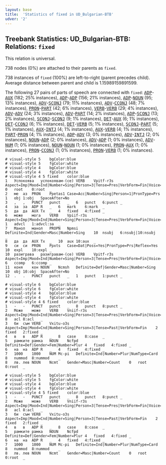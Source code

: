 ```yaml
---
layout: base
title:  'Statistics of fixed in UD_Bulgarian-BTB'
udver: '2'
---
```


## Treebank Statistics: UD_Bulgarian-BTB: Relations: `fixed`

This relation is universal.

738 nodes (0%) are attached to their parents as `fixed`.

738 instances of `fixed` (100%) are left-to-right (parent precedes child).
Average distance between parent and child is 1.15989159891599.

The following 27 pairs of parts of speech are connected with `fixed`: <tt><a href="bg_btb-pos-ADP.html">ADP</a></tt>-<tt><a href="bg_btb-pos-AUX.html">AUX</a></tt> (182; 25% instances), <tt><a href="bg_btb-pos-ADP.html">ADP</a></tt>-<tt><a href="bg_btb-pos-ADP.html">ADP</a></tt> (156; 21% instances), <tt><a href="bg_btb-pos-ADP.html">ADP</a></tt>-<tt><a href="bg_btb-pos-NOUN.html">NOUN</a></tt> (95; 13% instances), <tt><a href="bg_btb-pos-ADV.html">ADV</a></tt>-<tt><a href="bg_btb-pos-SCONJ.html">SCONJ</a></tt> (79; 11% instances), <tt><a href="bg_btb-pos-ADV.html">ADV</a></tt>-<tt><a href="bg_btb-pos-CCONJ.html">CCONJ</a></tt> (48; 7% instances), <tt><a href="bg_btb-pos-PRON.html">PRON</a></tt>-<tt><a href="bg_btb-pos-PART.html">PART</a></tt> (42; 6% instances), <tt><a href="bg_btb-pos-VERB.html">VERB</a></tt>-<tt><a href="bg_btb-pos-VERB.html">VERB</a></tt> (29; 4% instances), <tt><a href="bg_btb-pos-ADV.html">ADV</a></tt>-<tt><a href="bg_btb-pos-ADV.html">ADV</a></tt> (24; 3% instances), <tt><a href="bg_btb-pos-ADV.html">ADV</a></tt>-<tt><a href="bg_btb-pos-PART.html">PART</a></tt> (14; 2% instances), <tt><a href="bg_btb-pos-ADP.html">ADP</a></tt>-<tt><a href="bg_btb-pos-SCONJ.html">SCONJ</a></tt> (13; 2% instances), <tt><a href="bg_btb-pos-SCONJ.html">SCONJ</a></tt>-<tt><a href="bg_btb-pos-SCONJ.html">SCONJ</a></tt> (9; 1% instances), <tt><a href="bg_btb-pos-DET.html">DET</a></tt>-<tt><a href="bg_btb-pos-AUX.html">AUX</a></tt> (6; 1% instances), <tt><a href="bg_btb-pos-DET.html">DET</a></tt>-<tt><a href="bg_btb-pos-CCONJ.html">CCONJ</a></tt> (6; 1% instances), <tt><a href="bg_btb-pos-DET.html">DET</a></tt>-<tt><a href="bg_btb-pos-VERB.html">VERB</a></tt> (5; 1% instances), <tt><a href="bg_btb-pos-SCONJ.html">SCONJ</a></tt>-<tt><a href="bg_btb-pos-PART.html">PART</a></tt> (5; 1% instances), <tt><a href="bg_btb-pos-AUX.html">AUX</a></tt>-<tt><a href="bg_btb-pos-INTJ.html">INTJ</a></tt> (4; 1% instances), <tt><a href="bg_btb-pos-AUX.html">AUX</a></tt>-<tt><a href="bg_btb-pos-VERB.html">VERB</a></tt> (4; 1% instances), <tt><a href="bg_btb-pos-PART.html">PART</a></tt>-<tt><a href="bg_btb-pos-PRON.html">PRON</a></tt> (4; 1% instances), <tt><a href="bg_btb-pos-ADP.html">ADP</a></tt>-<tt><a href="bg_btb-pos-ADV.html">ADV</a></tt> (3; 0% instances), <tt><a href="bg_btb-pos-ADV.html">ADV</a></tt>-<tt><a href="bg_btb-pos-INTJ.html">INTJ</a></tt> (2; 0% instances), <tt><a href="bg_btb-pos-NOUN.html">NOUN</a></tt>-<tt><a href="bg_btb-pos-ADP.html">ADP</a></tt> (2; 0% instances), <tt><a href="bg_btb-pos-ADV.html">ADV</a></tt>-<tt><a href="bg_btb-pos-ADP.html">ADP</a></tt> (1; 0% instances), <tt><a href="bg_btb-pos-ADV.html">ADV</a></tt>-<tt><a href="bg_btb-pos-NUM.html">NUM</a></tt> (1; 0% instances), <tt><a href="bg_btb-pos-NOUN.html">NOUN</a></tt>-<tt><a href="bg_btb-pos-NOUN.html">NOUN</a></tt> (1; 0% instances), <tt><a href="bg_btb-pos-PRON.html">PRON</a></tt>-<tt><a href="bg_btb-pos-AUX.html">AUX</a></tt> (1; 0% instances), <tt><a href="bg_btb-pos-PRON.html">PRON</a></tt>-<tt><a href="bg_btb-pos-CCONJ.html">CCONJ</a></tt> (1; 0% instances), <tt><a href="bg_btb-pos-PRON.html">PRON</a></tt>-<tt><a href="bg_btb-pos-VERB.html">VERB</a></tt> (1; 0% instances).


~~~ conllu
# visual-style 5	bgColor:blue
# visual-style 5	fgColor:white
# visual-style 4	bgColor:blue
# visual-style 4	fgColor:white
# visual-style 4 5 fixed	color:blue
1	Успокоява	успокоявам-(се)	VERB	Vpitf-r3s	Aspect=Imp|Mood=Ind|Number=Sing|Person=3|Tense=Pres|VerbForm=Fin|Voice=Act	0	root	0:root	_
2	ме	аз	PRON	Ppetas1	Case=Acc|Number=Sing|Person=1|PronType=Prs	1	obj	1:obj	SpaceAfter=No
3	,	,	PUNCT	punct	_	6	punct	6:punct	_
4	за	за	ADP	R	_	6	mark	6:mark	_
5	да	да	AUX	Tx	_	4	fixed	4:fixed	_
6	може	мога	VERB	Vpiif-r3s	Aspect=Imp|Mood=Ind|Number=Sing|Person=3|Tense=Pres|VerbForm=Fin|Voice=Act	1	advcl	1:advcl:за	_
7	Манол	манол	PROPN	Npmsi	Definite=Ind|Gender=Masc|Number=Sing	10	nsubj	6:nsubj|10:nsubj	_
8	да	да	AUX	Tx	_	10	aux	10:aux	_
9	си	си	PRON	Ppxts	Case=Dat|Poss=Yes|PronType=Prs|Reflex=Yes	10	expl	10:expl	_
10	разиграва	разигравам-(се)	VERB	Vpitf-r3s	Aspect=Imp|Mood=Ind|Number=Sing|Person=3|Tense=Pres|VerbForm=Fin|Voice=Act	6	ccomp	6:ccomp	_
11	коня	кон	NOUN	Ncmsh	Definite=Def|Gender=Masc|Number=Sing	10	obj	10:obj	SpaceAfter=No
12	.	.	PUNCT	punct	_	1	punct	1:punct	_

~~~


~~~ conllu
# visual-style 6	bgColor:blue
# visual-style 6	fgColor:white
# visual-style 4	bgColor:blue
# visual-style 4	fgColor:white
# visual-style 4 6 fixed	color:blue
1	-	-	PUNCT	punct	_	8	punct	8:punct	_
2	Може	може	VERB	Vniif-r3s	Aspect=Imp|Mood=Ind|Number=Sing|Person=3|Tense=Pres|VerbForm=Fin|Voice=Act	8	acl	8:acl	_
3	би	съм	VERB	Vxitu-o3s	Aspect=Imp|Mood=Cnd|Number=Sing|Person=3|Tense=Past|VerbForm=Fin	2	fixed	2:fixed	_
4	в	в	ADP	R	_	8	case	8:case	_
5	рамките	рамка	NOUN	Ncfpd	Definite=Def|Gender=Fem|Number=Plur	4	fixed	4:fixed	_
6	на	на	ADP	R	_	4	fixed	4:fixed	_
7	1000	1000	NUM	Mc-pi	Definite=Ind|Number=Plur|NumType=Card	8	nummod	8:nummod	_
8	лв.	лев	NOUN	Ncmt	Gender=Masc|Number=Count	0	root	0:root	_

~~~


~~~ conllu
# visual-style 5	bgColor:blue
# visual-style 5	fgColor:white
# visual-style 4	bgColor:blue
# visual-style 4	fgColor:white
# visual-style 4 5 fixed	color:blue
1	-	-	PUNCT	punct	_	8	punct	8:punct	_
2	Може	може	VERB	Vniif-r3s	Aspect=Imp|Mood=Ind|Number=Sing|Person=3|Tense=Pres|VerbForm=Fin|Voice=Act	8	acl	8:acl	_
3	би	съм	VERB	Vxitu-o3s	Aspect=Imp|Mood=Cnd|Number=Sing|Person=3|Tense=Past|VerbForm=Fin	2	fixed	2:fixed	_
4	в	в	ADP	R	_	8	case	8:case	_
5	рамките	рамка	NOUN	Ncfpd	Definite=Def|Gender=Fem|Number=Plur	4	fixed	4:fixed	_
6	на	на	ADP	R	_	4	fixed	4:fixed	_
7	1000	1000	NUM	Mc-pi	Definite=Ind|Number=Plur|NumType=Card	8	nummod	8:nummod	_
8	лв.	лев	NOUN	Ncmt	Gender=Masc|Number=Count	0	root	0:root	_

~~~



